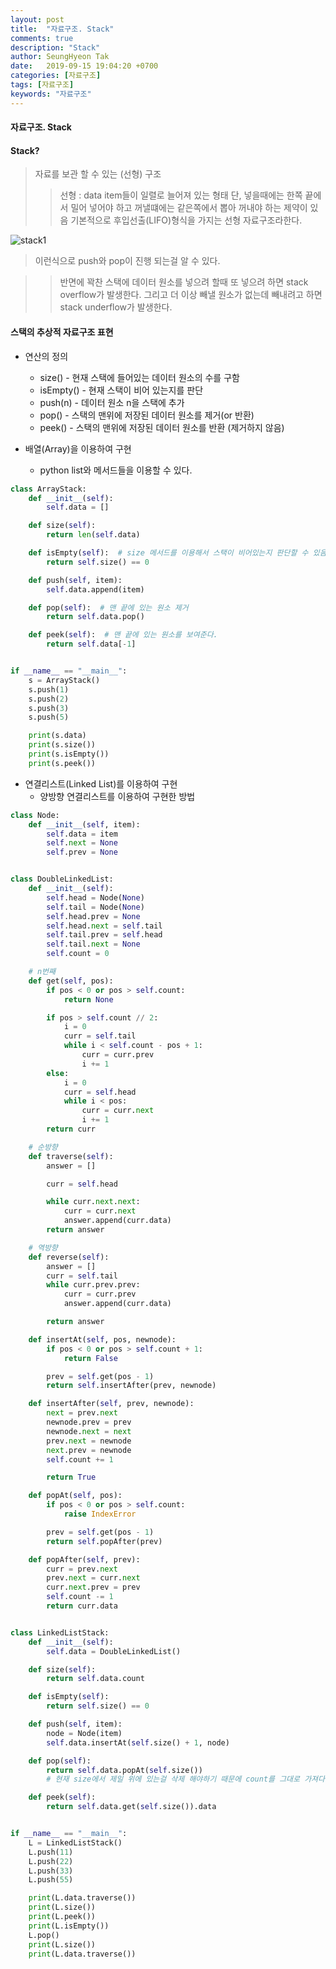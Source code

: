 ```yaml
---
layout: post
title:  "자료구조. Stack"
comments: true
description: "Stack"
author: SeungHyeon Tak
date:   2019-09-15 19:04:20 +0700
categories: [자료구조]
tags: [자료구조]
keywords: "자료구조"
---
```

#### 자료구조. Stack


#### Stack?
> 자료를 보관 할 수 있는 (선형) 구조
>> 선형 : data item들이 일렬로 늘어져 있는 형태
> 단, 넣을때에는 한쪽 끝에서 밀어 넣어야 하고 꺼낼떄에는 같은쪽에서 뽑아 꺼내야 하는 제약이 있음
> 기본적으로 후입선출(LIFO)형식을 가지는 선형 자료구조라한다.

![stack1](https://user-images.githubusercontent.com/46446165/64919814-34d1e200-d7ea-11e9-85d2-44731e42536a.png)

> 이런식으로 push와 pop이 진행 되는걸 알 수 있다.

>> 반면에 꽉찬 스택에 데이터 원소를 넣으려 할때 또 넣으려 하면 stack overflow가 발생한다.
>> 그리고 더 이상 빼낼 원소가 없는데 빼내려고 하면 stack underflow가 발생한다.

#### 스택의 추상적 자료구조 표현
* 연산의 정의
  * size() - 현재 스택에 들어있는 데이터 원소의 수를 구함
  * isEmpty() - 현재 스택이 비어 있는지를 판단
  * push(n) - 데이터 원소 n을 스택에 추가
  * pop() - 스택의 맨위에 저장된 데이터 원소를 제거(or 반환)
  * peek() - 스택의 맨위에 저장된 데이터 원소를 반환 (제거하지 않음)

* 배열(Array)을 이용하여 구현
  * python list와 메서드들을 이용할 수 있다.

```python
class ArrayStack:
    def __init__(self):
        self.data = []

    def size(self):
        return len(self.data)

    def isEmpty(self):  # size 메서드를 이용해서 스택이 비어있는지 판단할 수 있음
        return self.size() == 0

    def push(self, item):
        self.data.append(item)

    def pop(self):  # 맨 끝에 있는 원소 제거
        return self.data.pop()

    def peek(self):  # 맨 끝에 있는 원소를 보여준다.
        return self.data[-1]


if __name__ == "__main__":
    s = ArrayStack()
    s.push(1)
    s.push(2)
    s.push(3)
    s.push(5)

    print(s.data)
    print(s.size())
    print(s.isEmpty())
    print(s.peek())
```

* 연결리스트(Linked List)를 이용하여 구현
  * 양방향 연결리스트를 이용하여 구현한 방법

```python
class Node:
    def __init__(self, item):
        self.data = item
        self.next = None
        self.prev = None


class DoubleLinkedList:
    def __init__(self):
        self.head = Node(None)
        self.tail = Node(None)
        self.head.prev = None
        self.head.next = self.tail
        self.tail.prev = self.head
        self.tail.next = None
        self.count = 0

    # n번째
    def get(self, pos):
        if pos < 0 or pos > self.count:
            return None

        if pos > self.count // 2:
            i = 0
            curr = self.tail
            while i < self.count - pos + 1:
                curr = curr.prev
                i += 1
        else:
            i = 0
            curr = self.head
            while i < pos:
                curr = curr.next
                i += 1
        return curr

    # 순방향
    def traverse(self):
        answer = []

        curr = self.head

        while curr.next.next:
            curr = curr.next
            answer.append(curr.data)
        return answer

    # 역방향
    def reverse(self):
        answer = []
        curr = self.tail
        while curr.prev.prev:
            curr = curr.prev
            answer.append(curr.data)

        return answer

    def insertAt(self, pos, newnode):
        if pos < 0 or pos > self.count + 1:
            return False

        prev = self.get(pos - 1)
        return self.insertAfter(prev, newnode)

    def insertAfter(self, prev, newnode):
        next = prev.next
        newnode.prev = prev
        newnode.next = next
        prev.next = newnode
        next.prev = newnode
        self.count += 1

        return True

    def popAt(self, pos):
        if pos < 0 or pos > self.count:
            raise IndexError

        prev = self.get(pos - 1)
        return self.popAfter(prev)

    def popAfter(self, prev):
        curr = prev.next
        prev.next = curr.next
        curr.next.prev = prev
        self.count -= 1
        return curr.data


class LinkedListStack:
    def __init__(self):
        self.data = DoubleLinkedList()

    def size(self):
        return self.data.count

    def isEmpty(self):
        return self.size() == 0

    def push(self, item):
        node = Node(item)
        self.data.insertAt(self.size() + 1, node)

    def pop(self):
        return self.data.popAt(self.size())
        # 현재 size에서 제일 위에 있는걸 삭제 해야하기 때문에 count를 그대로 가져다 쓰면 됨

    def peek(self):
        return self.data.get(self.size()).data


if __name__ == "__main__":
    L = LinkedListStack()
    L.push(11)
    L.push(22)
    L.push(33)
    L.push(55)

    print(L.data.traverse())
    print(L.size())
    print(L.peek())
    print(L.isEmpty())
    L.pop()
    print(L.size())
    print(L.data.traverse())
```
